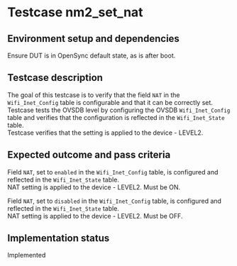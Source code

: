 # Testcase nm2_set_nat

## Environment setup and dependencies

Ensure DUT is in OpenSync default state, as is after boot.

## Testcase description

The goal of this testcase is to verify that the field `NAT` in the `Wifi_Inet_Config` table is configurable and that it
can be correctly set.\
Testcase tests the OVSDB level by configuring the OVSDB `Wifi_Inet_Config` table and verifies
that the configuration is reflected in the `Wifi_Inet_State` table.\
Testcase verifies that the setting is applied to
the device - LEVEL2.

## Expected outcome and pass criteria

Field `NAT`, set to `enabled` in the `Wifi_Inet_Config` table, is configured and reflected in the `Wifi_Inet_State`
table.\
NAT setting is applied to the device - LEVEL2. Must be ON.

Field `NAT`, set to `disabled` in the `Wifi_Inet_Config` table, is configured and reflected in the `Wifi_Inet_State`
table.\
NAT setting is applied to the device - LEVEL2. Must be OFF.

## Implementation status

Implemented
